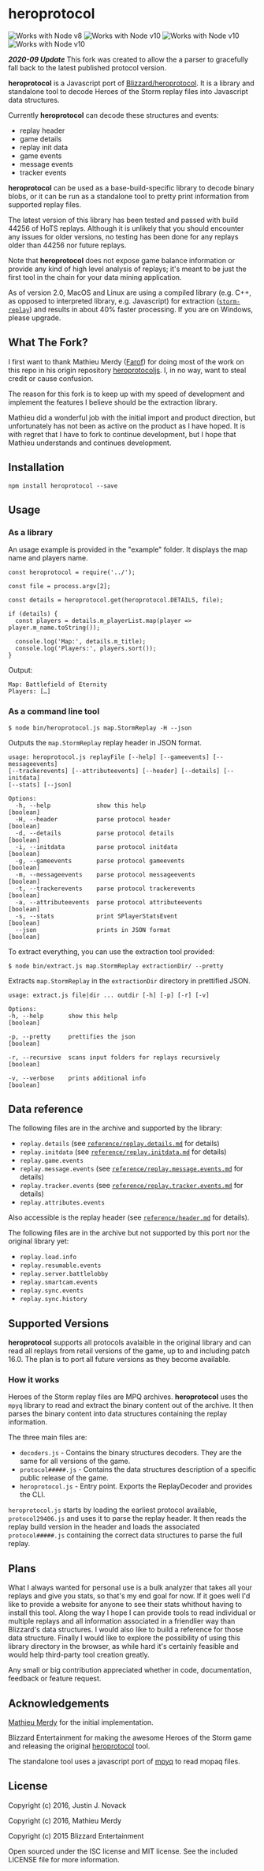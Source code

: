 # heroprotocol

![Works with Node v8](https://img.shields.io/badge/node%20v8-%20%E2%9C%94-brightgreen)
![Works with Node v10](https://img.shields.io/badge/node%20v10-%20%E2%9C%94-brightgreen)
![Works with Node v10](https://img.shields.io/badge/node%20v12-%20%E2%9C%94-brightgreen)
![Works with Node v10](https://img.shields.io/badge/node%20v14-%20%E2%9C%94-brightgreen)

***2020-09 Update*** This fork was created to allow the a parser to gracefully fall back to the latest published protocol version.

**heroprotocol** is a Javascript port of [Blizzard/heroprotocol](https://github.com/Blizzard/heroprotocol).
It is a library and standalone tool to decode Heroes of the Storm replay files into Javascript data
structures.

Currently **heroprotocol** can decode these structures and events:

- replay header
- game details
- replay init data
- game events
- message events
- tracker events

**heroprotocol** can be used as a base-build-specific library to decode binary blobs, or it can be run as a standalone tool to pretty print information from supported replay files.

The latest version of this library has been tested and passed with build 44256 of HoTS replays. Although it is unlikely that you should encounter any issues for older versions, no testing has been done for any replays older than 44256 nor future replays.

Note that **heroprotocol** does not expose game balance information or provide any kind of high level analysis of replays; it's meant to be just the first tool in the chain for your data mining application.

As of version 2.0, MacOS and Linux are using a compiled library (e.g. C++, as opposed to interpreted library, e.g. Javascript) for extraction ([`storm-replay`](https://github.com/nydus/storm-replay)) and results in about 40% faster processing.  If you are on Windows, please upgrade.

## What The Fork?

I first want to thank Mathieu Merdy ([Farof](https://github.com/Farof)) for doing most of the work
on this repo in his origin repository [heroprotocoljs](https://github.com/Farof/heroprotocoljs).
I, in no way, want to steal credit or cause confusion.

The reason for this fork is to keep up with my speed of development and implement the features I
believe should be the extraction library.

Mathieu did a wonderful job with the initial import and product direction, but unfortunately has
not been as active on the product as I have hoped.  It is with regret that I have to fork to
continue development, but I hope that Mathieu understands and continues development.

## Installation

    npm install heroprotocol --save

## Usage

### As a library

An usage example is provided in the "example" folder. It displays the map name and players name.

    const heroprotocol = require('../');

    const file = process.argv[2];

    const details = heroprotocol.get(heroprotocol.DETAILS, file);

    if (details) {
      const players = details.m_playerList.map(player => player.m_name.toString());

      console.log('Map:', details.m_title);
      console.log('Players:', players.sort());
    }

Output:

    Map: Battlefield of Eternity
    Players: […]

### As a command line tool

    $ node bin/heroprotocol.js map.StormReplay -H --json

  Outputs the `map.StormReplay` replay header in JSON format.

    usage: heroprotocol.js replayFile [--help] [--gameevents] [--messageevents]
    [--trackerevents] [--attributeevents] [--header] [--details] [--initdata]
    [--stats] [--json]

    Options:
      -h, --help             show this help                                       [boolean]
      -H, --header           parse protocol header                                [boolean]
      -d, --details          parse protocol details                               [boolean]
      -i, --initdata         parse protocol initdata                              [boolean]
      -g, --gameevents       parse protocol gameevents                            [boolean]
      -m, --messageevents    parse protocol messageevents                         [boolean]
      -t, --trackerevents    parse protocol trackerevents                         [boolean]
      -a, --attributeevents  parse protocol attributeevents                       [boolean]
      -s, --stats            print SPlayerStatsEvent                              [boolean]
      --json                 prints in JSON format                                [boolean]

To extract everything, you can use the extraction tool provided:

    $ node bin/extract.js map.StormReplay extractionDir/ --pretty

Extracts `map.StormReplay` in the `extractionDir` directory in prettified JSON.

    usage: extract.js file|dir ... outdir [-h] [-p] [-r] [-v]

    Options:
    -h, --help       show this help                                      [boolean]

    -p, --pretty     prettifies the json                                 [boolean]

    -r, --recursive  scans input folders for replays recursively         [boolean]

    -v, --verbose    prints additional info                              [boolean]

## Data reference

The following files are in the archive and supported by the library:

- `replay.details` (see [`reference/replay.details.md`](reference/replay.details.md) for details)
- `replay.initdata` (see [`reference/replay.initdata.md`](reference/replay.initdata.md) for details)
- `replay.game.events`
- `replay.message.events` (see [`reference/replay.message.events.md`](reference/replay.message.events.md) for details)
- `replay.tracker.events` (see [`reference/replay.tracker.events.md`](reference/replay.tracker.events.md) for details)
- `replay.attributes.events`

Also accessible is the replay header (see [`reference/header.md`](reference/header.md) for details).

The following files are in the archive but not supported by this port nor the original library yet:

- `replay.load.info`
- `replay.resumable.events`
- `replay.server.battlelobby`
- `replay.smartcam.events`
- `replay.sync.events`
- `replay.sync.history`

## Supported Versions

**heroprotocol** supports all protocols avalaible in the original library and can read all replays from retail versions of the game, up to and including patch 16.0. The plan is to port all future versions as they become available.

### How it works

Heroes of the Storm replay files are MPQ archives. **heroprotocol** uses the `mpyq` library to read and extract the binary content out of the archive. It then parses the binary content into data structures containing the replay information.

The three main files are:

- `decoders.js` - Contains the binary structures decoders. They are the same for all versions of the game.
- `protocol#####.js` - Contains the data structures description of a specific public release of the game.
- `heroprotocol.js` - Entry point. Exports the ReplayDecoder and provides the CLI.

`heroprotocol.js` starts by loading the earliest protocol available, `protocol29406.js` and uses it to parse the replay header. It then reads the replay build version in the header and loads the associated `protocol#####.js` containing the correct data structures to parse the full replay.

## Plans

What I always wanted for personal use is a bulk analyzer that takes all your replays and give you stats, so that's my end goal for now. If it goes well I'd like to provide a website for anyone to see their stats whithout having to install this tool. Along the way I hope I can provide tools to read individual or multiple replays and all information associated in a friendlier way than Blizzard's data structures. I would also like to build a reference for those data structure. Finally I would like to explore the possibility of using this library directory in the browser, as while hard it's certainly feasible and would help third-party tool creation greatly.

Any small or big contribution appreciated whether in code, documentation, feedback or feature request.

## Acknowledgements

[Mathieu Merdy](https://github.com/Farof) for the initial implementation.

Blizzard Entertainment for making the awesome Heroes of the Storm game and releasing the original [heroprotocol](https://github.com/Blizzard/heroprotocol) tool.

The standalone tool uses a javascript port of [mpyq](https://github.com/arkx/mpyq/) to read mopaq files.

## License

Copyright (c) 2016, Justin J. Novack

Copyright (c) 2016, Mathieu Merdy

Copyright (c) 2015 Blizzard Entertainment

Open sourced under the ISC license and MIT license. See the included LICENSE file for more information.
